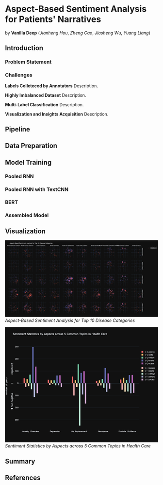 # Aspect-Based Sentiment Analysis for Patients' Narratives

by **Vanilla Deep** (*Jianheng Hou*, *Zheng Cao*, *Jiasheng Wu*, *Yuang Liang*)

## Introduction

### Problem Statement

### Challenges

**Labels Colleteced by Annotators** Description.

**Highly Imbalanced Dataset** Description.

**Multi-Label Classification** Description.

**Visualization and Insights Acquisition** Description.

## Pipeline

## Data Preparation

## Model Training

### Pooled RNN

### Pooled RNN with TextCNN

### BERT

### Assembled Model

## Visualization

![Aspect-Based Sentiment Analysis for Top 10 Disease Categories](fig/Aspect-Based_Sentiment_Analysis_for_Top_10_Disease_Categories.png)
*Aspect-Based Sentiment Analysis for Top 10 Disease Categories*

![Sentiment Statistics by Aspects across 5 Common Topics in Health Care](fig/Sentiment_Statistics_by_Aspects_across_5_Common_Topics_in_Health_Care.png)
*Sentiment Statistics by Aspects across 5 Common Topics in Health Care*

## Summary

## References
